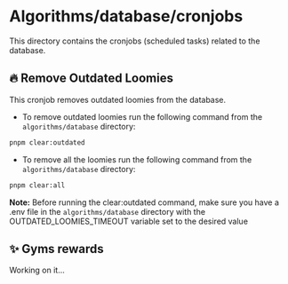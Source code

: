 # Algorithms/database/cronjobs

This directory contains the cronjobs (scheduled tasks) related to the database.

## 🔥 Remove Outdated Loomies

This cronjob removes outdated loomies from the database.

- To remove outdated loomies run the following command from the `algorithms/database` directory:

```bash
pnpm clear:outdated
```

- To remove all the loomies run the following command from the `algorithms/database` directory:

```bash
pnpm clear:all
```

**Note:** Before running the clear:outdated command, make sure you have a .env file in the `algorithms/database` directory with the OUTDATED_LOOMIES_TIMEOUT variable set to the desired value

## ✨ Gyms rewards

Working on it...
